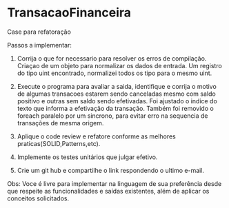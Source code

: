 # TransacaoFinanceira
Case para refatoração

Passos a implementar:
1. Corrija o que for necessario para resolver os erros de compilação.
    Criaçao de um objeto para normalizar os dados de entrada. Um registro do tipo uint encontrado, normalizei todos os tipo para o mesmo uint.
    
2. Execute o programa para avaliar a saida, identifique e corrija o motivo de algumas transacoes estarem sendo canceladas mesmo com saldo positivo e outras sem saldo sendo efetivadas.
    Foi ajustado o indice do texto que informa a efetivação da transação. Também foi removido o foreach paralelo por um sincrono, para evitar erro na sequencia de transações de mesma origem.

3. Aplique o code review e refatore conforme as melhores praticas(SOLID,Patterns,etc).
4. Implemente os testes unitários que julgar efetivo.
5. Crie um git hub e compartilhe o link respondendo o ultimo e-mail.

Obs: Voce é livre para implementar na linguagem de sua preferência desde que respeite as funcionalidades e saídas existentes, além de aplicar os conceitos solicitados.
